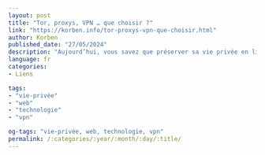 ```yaml
---
layout: post
title: "Tor, proxys, VPN … que choisir ?"
link: "https://korben.info/tor-proxys-vpn-que-choisir.html"
author: Korben
published_date: "27/05/2024"
description: "Aujourd’hui, vous savez que préserver sa vie privée en ligne est devenu une priorité pour beaucoup d’entre nous (en tous cas tout bon korbenaute se sent visé). Entre les data brokers, les gouvernements véreux curieux, les fuites et les pirates informatiques, il y a de quoi vouloir protéger ses données. Voici donc un petit tour d’horizon de différentes méthodes pour modifier son adresse IP et ainsi mieux protéger une part de vos données"
language: fr
categories:
- Liens

tags:
- "vie-privée"
- "web"
- "technologie"
- "vpn"

og-tags: "vie-privée, web, technologie, vpn"
permalink: /:categories/:year/:month/:day/:title/
---
```

